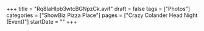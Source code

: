 +++
title = "Rq8IaHIpb3wtcBGNpzCk.avif"
draft = false
tags = ["Photos"]
categories = ["ShowBiz Pizza Place"]
pages = ["Crazy Colander Head Night (Event)"]
startDate = ""
+++
